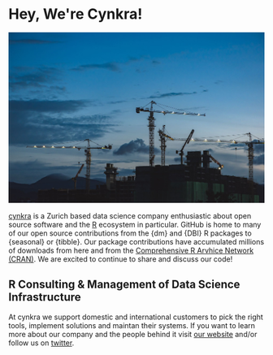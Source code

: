 # Hey, We're Cynkra! 

<p align="center">
  <img width="800px" alt="We're cynkra - development construction site jpg" src="./docs/src/readme.jpeg">
</p>

[cynkra](https://cynkra.com) is a Zurich based data science company enthusiastic about open source software and the [R](https://r-project.org) ecosystem in particular. 
GitHub is home to many of our open source contributions from the {dm} and {DBI} R packages to {seasonal} or {tibble}. Our package contributions have accumulated millions of downloads from here and from the [Comprehensive R Arvhice Network (CRAN)](https://cran.r-project.org). We are excited to continue to share and discuss our code! 


## R Consulting & Management of Data Science Infrastructure

At cynkra we support domestic and international customers to pick the right tools, implement solutions and maintan their systems. 
If you want to learn more about our company and the people behind it visit [our website](https://cynkra.com) and/or follow us on [twitter](https://twitter.com/cynkra_com).


